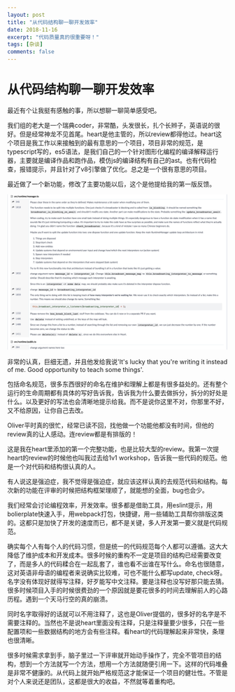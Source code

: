 ```yaml
---
layout: post
title: "从代码结构聊一聊开发效率"
date: 2018-11-16
excerpt: "代码质量真的很重要呀！"
tags: [杂谈]
comments: false
---
```


# 从代码结构聊一聊开发效率

最近有个让我挺有感触的事，所以想聊一聊简单感受吧。

我们组的老大是一个瑞典coder，非常酷，头发很长，扎个长辫子，英语说的很好。但是经常神龙不见首尾。heart是他主管的，所以review都得他过。heart这个项目是我工作以来接触到的最有意思的一个项目，项目非常的规范，是typescript写的，es5语法，是我们自己的一个针对图形化编程的编译解释运行器，主要就是编译作品和跑作品，模仿js的编译结构有自己的ast。也有代码检查，报错提示，并且针对了v8引擎做了优化。总之是一个很有意思的项目。

最近做了一个新功能，修改了主要功能以后，这个是他提给我的第一版反馈。

![](../assets/img/_2018-11-16_15-c96387af-be72-4104-9b8d-a9dbd50ec41b.00.58.png)

非常的认真，巨细无遗，并且他发给我说'It's lucky that you're writing it instead of me. Good opportunity to teach some things'.

包括命名规范，很多东西很好的命名在维护和理解上都是有很多益处的。还有整个运行的生命周期都有具体的写好告诉我，告诉我为什么要去做拆分，拆分的好处是什么。以及更好的写法也会清晰地提示给我。而不是说你这里不对，你那里不好，又不给原因，让你自己去改。

Oliver平时真的很忙，经常已读不回，找他做一个功能他都没有时间，但他的review真的让人感动。连review都是有排版的！

这是我在heart里添加的第一个完整功能，也是比较大型的review。我第一次提heart的review的时候他也叫我过去给1v1 workshop，告诉我一些代码的规范。他是一个对代码和结构很认真的人。

有人说这是强迫症，我不觉得是强迫症，就应该这样认真的去规范代码和结构。每次新的功能在评审的时候把结构框架理顺了，就能想的全面，bug也会少。

我们经常会讨论编程效率，开发效率。很多都是借助工具，用eslint提示，用bolierplate快速入手，用webpack打包，快捷键，用一些辅助工具帮你排版这类的。这都只是加快了开发的速度而已，都不是关键，多人开发第一要义就是代码规范。

确实每个人有每个人的代码习惯，但是统一的代码规范每个人都可以遵循。这大大降低了维护成本和开发成本。很多时候的重构不一定是项目的结构已经需要改变了，而是多人的代码糅合在一起乱套了，谁也看不出谁在写什么。命名也很随意，这对英语非母语的编程者来说确实比较难，可也不能什么都写update, check呀。名字没有体现好就得写注释，好歹能写中文注释。要是注释也没写好那只能去猜。很多时候项目入手的时候很费劲的一个原因就是要花很多的时间去理解前人的心路历程。遇到一个天马行空的真的崩溃。

同时名字取得好的话就可以不用注释了，这也是Oliver提倡的，很多好的名字是不需要注释的。当然也不是说heart里面没有注释，只是注释量要少很多，只在一些配置项和一些数据结构的地方会有些注释。看heart的代码理解起来非常快，条理也很清晰。

很多时候需求拿到手，脑子里过一下评审就开始动手操作了，完全不管项目的结构，想到一个方法就写一个方法，想用一个方法就随便引用一下。这样的代码堆叠是非常不健康的。从代码上就开始严格规范这才能保证一个项目的健壮性。不管是对个人来说还是团队，这都是很大的收益，不然就等着重构吧。